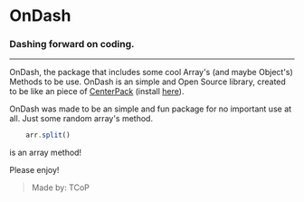 # OnDash
### Dashing forward on coding.

***

OnDash, the package that includes some cool Array's (and maybe Object's) Methods to be use.
OnDash is an simple and Open Source library, created to be like an piece of [CenterPack](https://github.com/rdb231-com231/centerpack.git) (install [here](https://www.npmjs.com/package/centerpack)).

OnDash was made to be an simple and fun package for no important use at all. Just some random array's method. 
```js
    arr.split()
```
is an array method!

Please enjoy!

> Made by: TCoP